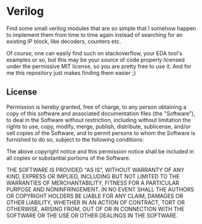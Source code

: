 # Verilog 

Find some small verilog modules that are so simple that I somehow
happen to implement them from time to time again instead of searching
for an existing IP block, like decoders, counters etc.

Of course, one can easily find such on stackoverflow, your EDA tool's
examples or so, but this may be your source of code properly licensed
under the permissive MIT license, so you are pretty free to use
it. And for me this repository just makes finding them easier ;)

## License

Permission is hereby granted, free of charge, to any person obtaining
a copy of this software and associated documentation files (the
"Software"), to deal in the Software without restriction, including
without limitation the rights to use, copy, modify, merge, publish,
distribute, sublicense, and/or sell copies of the Software, and to
permit persons to whom the Software is furnished to do so, subject to
the following conditions:

The above copyright notice and this permission notice shall be
included in all copies or substantial portions of the Software.

THE SOFTWARE IS PROVIDED "AS IS", WITHOUT WARRANTY OF ANY KIND,
EXPRESS OR IMPLIED, INCLUDING BUT NOT LIMITED TO THE WARRANTIES OF
MERCHANTABILITY, FITNESS FOR A PARTICULAR PURPOSE AND
NONINFRINGEMENT. IN NO EVENT SHALL THE AUTHORS OR COPYRIGHT HOLDERS BE
LIABLE FOR ANY CLAIM, DAMAGES OR OTHER LIABILITY, WHETHER IN AN ACTION
OF CONTRACT, TORT OR OTHERWISE, ARISING FROM, OUT OF OR IN CONNECTION
WITH THE SOFTWARE OR THE USE OR OTHER DEALINGS IN THE SOFTWARE.
